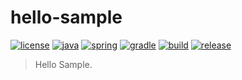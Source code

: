# hello-sample

[![license](https://img.shields.io/badge/license-MIT-green.svg?style=flat&logo=github)](https://www.mit-license.org)
[![java](https://img.shields.io/badge/java-1.8-brightgreen.svg?style=flat&logo=java)](https://www.oracle.com/java/technologies/javase-downloads.html)
[![spring](https://img.shields.io/badge/springboot-2.3.2-brightgreen.svg?style=flat&logo=spring)](https://docs.spring.io/spring-boot/docs/2.3.x-SNAPSHOT/reference/htmlsingle)
[![gradle](https://img.shields.io/badge/gradle-6.7-brightgreen.svg?style=flat&logo=gradle)](https://docs.gradle.org/6.7/userguide/installation.html)
[![build](https://github.com/aaric/hello-sample/workflows/build/badge.svg)](https://github.com/aaric/hello-sample/actions)
[![release](https://img.shields.io/badge/release-0.1.0-blue.svg)](https://github.com/aaric/hello-sample/releases)

> Hello Sample.
